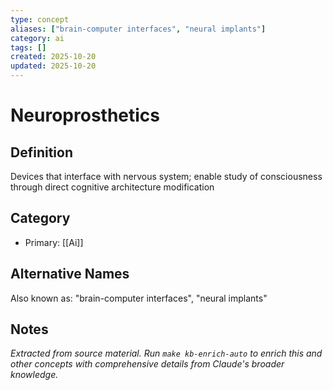 ```yaml
---
type: concept
aliases: ["brain-computer interfaces", "neural implants"]
category: ai
tags: []
created: 2025-10-20
updated: 2025-10-20
---
```


# Neuroprosthetics

## Definition

Devices that interface with nervous system; enable study of consciousness through direct cognitive architecture modification

## Category

- Primary: [[Ai]]

## Alternative Names

Also known as: "brain-computer interfaces", "neural implants"

## Notes

*Extracted from source material. Run `make kb-enrich-auto` to enrich this and other concepts with comprehensive details from Claude's broader knowledge.*
